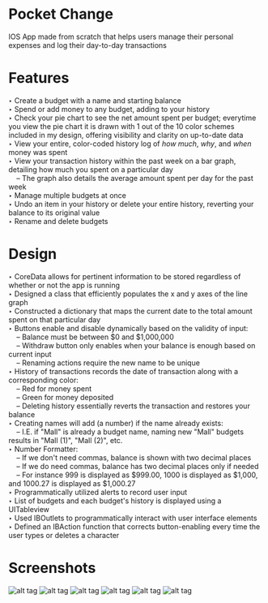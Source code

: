 # Pocket Change
IOS App made from scratch that helps users manage their personal expenses and log their day-to-day transactions

# Features
‣ Create a budget with a name and starting balance <br />
‣ Spend or add money to any budget, adding to your history <br />
‣ Check your pie chart to see the net amount spent per budget; everytime you view the pie chart it is drawn with 1 out of the 10 color schemes included in my design, offering visibility and clarity on up-to-date data <br />
‣ View your entire, color-coded history log of <i>how much</i>, <i>why</i>, and <i>when</i> money was spent <br />
‣ View your transaction history within the past week on a bar graph, detailing how much you spent on a particular day <br />
&nbsp;&nbsp;&nbsp;&nbsp;– The graph also details the average amount spent per day for the past week <br />
‣ Manage multiple budgets at once <br />
‣ Undo an item in your history or delete your entire history, reverting your balance to its original value <br />
‣ Rename and delete budgets <br />

# Design
‣ CoreData allows for pertinent information to be stored regardless of whether or not the app is running <br />
‣ Designed a class that efficiently populates the x and y axes of the line graph <br />
‣ Constructed a dictionary that maps the current date to the total amount spent on that particular day <br />
‣ Buttons enable and disable dynamically based on the validity of input: <br />
&nbsp;&nbsp;&nbsp;&nbsp;– Balance must be between $0 and $1,000,000 <br />
&nbsp;&nbsp;&nbsp;&nbsp;– Withdraw button only enables when your balance is enough based on current input <br />
&nbsp;&nbsp;&nbsp;&nbsp;– Renaming actions require the new name to be unique <br />
‣ History of transactions records the date of transaction along with a corresponding color: <br />
&nbsp;&nbsp;&nbsp;&nbsp;– Red for money spent <br />
&nbsp;&nbsp;&nbsp;&nbsp;– Green for money deposited <br />
&nbsp;&nbsp;&nbsp;&nbsp;– Deleting history essentially reverts the transaction and restores your balance <br />
‣ Creating names will add (a number) if the name already exists: <br />
&nbsp;&nbsp;&nbsp;&nbsp;– I.E. if "Mall" is already a budget name, naming new "Mall" budgets results in "Mall (1)", "Mall (2)", etc. <br />
‣ Number Formatter: <br />
&nbsp;&nbsp;&nbsp;&nbsp;– If we don't need commas, balance is shown with two decimal places <br />
&nbsp;&nbsp;&nbsp;&nbsp;– If we do need commas, balance has two decimal places only if needed <br />
&nbsp;&nbsp;&nbsp;&nbsp;– For instance 999 is displayed as $999.00, 1000 is displayed as $1,000, and 1000.27 is displayed as $1,000.27 <br /> 
‣ Programmatically utilized alerts to record user input <br />
‣ List of budgets and each budget's history is displayed using a UITableview <br />
‣ Used IBOutlets to programmatically interact with user interface elements <br />
‣ Defined an IBAction function that corrects button-enabling every time the user types or deletes a character <br /> 

# Screenshots
![alt tag](http://i.imgur.com/vaM9QwE.png)
![alt tag](http://i.imgur.com/tcp8vIj.png)
![alt tag](http://i.imgur.com/reb1viQ.png)
![alt tag](http://i.imgur.com/uopV5le.png)
![alt tag](http://i.imgur.com/p8negKf.png)
![alt tag](http://i.imgur.com/EfGHzFG.png)
